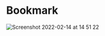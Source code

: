# Bookmark

![Screenshot 2022-02-14 at 14 51 22](https://user-images.githubusercontent.com/79933323/153887888-13bed031-8785-4afd-b088-fb9ae223721d.png) 
